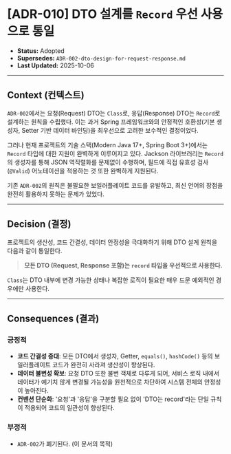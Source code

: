 # [ADR-010] DTO 설계를 `Record` 우선 사용으로 통일

- **Status:** Adopted
- **Supersedes:** `ADR-002-dto-design-for-request-response.md`
- **Last Updated:** 2025-10-06

---

## Context (컨텍스트)

`ADR-002`에서는 요청(Request) DTO는 `Class`로, 응답(Response) DTO는 `Record`로 설계하는 원칙을 수립했다. 이는 과거 Spring 프레임워크와의 안정적인 호환성(기본 생성자, Setter 기반 데이터 바인딩)을 최우선으로 고려한 보수적인 결정이었다.

그러나 현재 프로젝트의 기술 스택(Modern Java 17+, Spring Boot 3+)에서는 `Record` 타입에 대한 지원이 완벽하게 이루어지고 있다. Jackson 라이브러리는 `Record`의 생성자를 통해 JSON 역직렬화를 문제없이 수행하며, 필드에 직접 유효성 검사(`@Valid`) 어노테이션을 적용하는 것 또한 완벽하게 지원된다.

기존 `ADR-002`의 원칙은 불필요한 보일러플레이트 코드를 유발하고, 최신 언어의 장점을 완전히 활용하지 못하는 문제가 있었다.

---

## Decision (결정)

프로젝트의 생산성, 코드 간결성, 데이터 안정성을 극대화하기 위해 DTO 설계 원칙을 다음과 같이 통일한다.

> **모든 DTO (Request, Response 포함)는 `record` 타입을 우선적으로 사용한다.**

`Class`는 DTO 내부에 변경 가능한 상태나 복잡한 로직이 필요한 매우 드문 예외적인 경우에만 사용한다.

---

## Consequences (결과)

### 긍정적
- **코드 간결성 증대**: 모든 DTO에서 생성자, Getter, `equals()`, `hashCode()` 등의 보일러플레이트 코드가 완전히 사라져 생산성이 향상된다.
- **데이터 불변성 확보**: 요청 DTO 또한 불변 객체로 다루게 되어, 서비스 로직 내에서 데이터가 예기치 않게 변경될 가능성을 원천적으로 차단하여 시스템 전체의 안정성이 높아진다.
- **컨벤션 단순화**: '요청'과 '응답'을 구분할 필요 없이 'DTO는 record'라는 단일 규칙이 적용되어 코드의 일관성이 향상된다.

### 부정적
- `ADR-002`가 폐기된다. (이 문서의 목적)